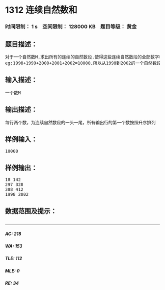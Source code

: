 # 1312 连续自然数和   
### 时间限制： 1 s&nbsp;&nbsp;&nbsp;&nbsp;空间限制： 128000 KB&nbsp;&nbsp;&nbsp;&nbsp;题目等级： 黄金  
## 题目描述：  

<pre>
对于一个自然数M,求出所有的连续的自然数段,使得这些连续自然数段的全部数字和为M.  
eg:1998+1999+2000+2001+2002=10000,所以从1998到2002的一个自然数段为M=10000的一个解。 
</pre>
  
  
## 输入描述：  

<pre>
一个数M
</pre>
  
  
## 输出描述：  

<pre>
每行两个数，为连续自然数段的一头一尾，所有输出行的第一个数按照升序排列
</pre>
  
  
## 样例输入：  

<pre>
10000
</pre>
  
  
## 样例输出：  

<pre>
18 142
297 328
388 412
1998 2002
</pre>
  
  
## 数据范围及提示：  

<pre>
</pre>
  
  
***  

##### AC: 218  
##### WA: 153  
##### TLE: 112  
##### MLE: 0  
##### RE: 34  

